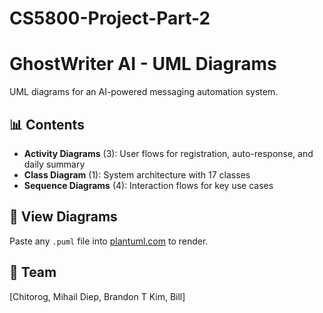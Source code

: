 # CS5800-Project-Part-2
# GhostWriter AI - UML Diagrams

UML diagrams for an AI-powered messaging automation system.

## 📊 Contents

- **Activity Diagrams** (3): User flows for registration, auto-response, and daily summary
- **Class Diagram** (1): System architecture with 17 classes
- **Sequence Diagrams** (4): Interaction flows for key use cases

## 🔧 View Diagrams

Paste any `.puml` file into [plantuml.com](http://www.plantuml.com/plantuml/uml/) to render.

## 👥 Team

[Chitorog, Mihail
Diep, Brandon T
Kim, Bill]
